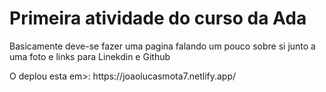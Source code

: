 <h1>Primeira atividade do curso da Ada</h1>
<p>Basicamente deve-se fazer uma pagina falando um pouco sobre si junto a uma foto e links para Linekdin e Github</p>

<p>O deplou esta em>: <a>https://joaolucasmota7.netlify.app/</a></p>
